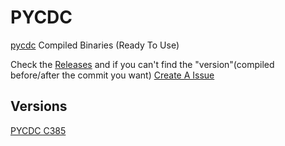 # PYCDC

[pycdc](https://github.com/zrax/pycdc) Compiled Binaries (Ready To Use)

Check the [Releases](https://github.com/Compiled4U/pycdc/releases) and if you can't find the "version"(compiled before/after the commit you want) [Create A Issue](https://github.com/Compiled4U/pycdc/issues/new?title=Hello%20I%20can%27t%20find%20the%20comit%20build%20I%20want&body=The%20commit%20build%20I%20want%20is......)

## Versions

[PYCDC C385](https://github.com/Compiled4U/pycdc/releases/tag/PYCDC_C385)
